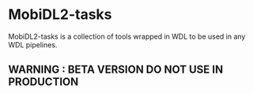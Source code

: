 # MobiDL2-tasks

MobiDL2-tasks is a collection of tools wrapped in WDL to be used in any WDL pipelines.

## __WARNING : BETA VERSION DO NOT USE IN PRODUCTION__
